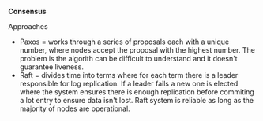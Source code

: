 **Consensus**

Approaches
* Paxos = works through a series of proposals each with a unique number, where nodes accept the proposal with the highest number. The problem is the algorith can be difficult to understand and it doesn't guarantee liveness.
* Raft = divides time into terms where for each term there is a leader responsible for log replication. If a leader fails a new one is elected where the system ensures there is enough replication before commiting a lot entry to ensure data isn't lost. Raft system is reliable as long as the majority of nodes are operational. 